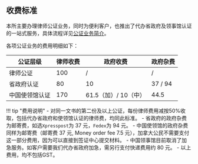 
## 收费标准

本所主要办理律师公证业务，同时为便利客户，也推出了代办省政府及领事馆认证的一站式服务，具体流程详见[公证业务简介](../notary/intro.md#_3)。

各项公证业务的费用明细如下：

<table class="styled-table">
    <thead>
    <tr>
        <th>公证层级</th>
        <th>律师收费</th>
        <th>政府收费</th>
        <th>政府杂费</th>
    </tr>
    </thead>
    <tbody>
    <tr>
        <td>律师公证</td>
        <td>100</td>
        <td>/</td>
        <td>/</td>
    </tr>
    <tr>
        <td>省政府认证</td>
        <td>80</td>
        <td>10</td>
        <td>37 / 94</td>
    </tr>
     <tr>
        <td>中国使领馆认证</td>
        <td>170</td>
        <td>61.5（加）/ 10（中）</td>
        <td>44.5</td>
    </tr>
    </tbody>
</table>

!!! tip "费用说明"
    - 对同一文书的第二份及以上公证，每份律师费用减按50%收取，包括代办省政府和使领馆认证的律师费，均同此标准。
    - 省政府的政府杂费为邮寄费，如选`Xpresspost`为 37 元，`Fedex`为 94 元。
    - 中国使领馆的政府杂费同样为邮寄费（邮寄费 37 元, Money order fee 7.5 元），加拿大公民不需要支付这一部分费用，因为可以直接到签证中心提交材料。
    - 中国领事馆目前取消了加急服务。如客户需要我们代办省政府加急，需另行支付快递费用约 80 元。
    - 以上费用，均不包括GST。

